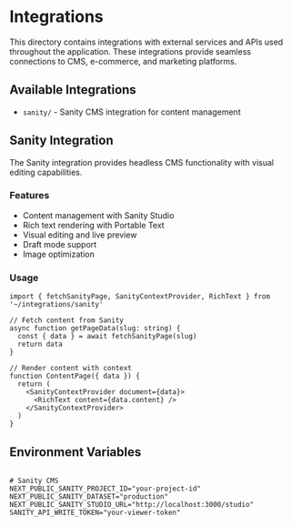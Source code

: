 # Integrations

This directory contains integrations with external services and APIs used throughout the application. These integrations provide seamless connections to CMS, e-commerce, and marketing platforms.

## Available Integrations

- `sanity/` - Sanity CMS integration for content management

## Sanity Integration

The Sanity integration provides headless CMS functionality with visual editing capabilities.

### Features

- Content management with Sanity Studio
- Rich text rendering with Portable Text
- Visual editing and live preview
- Draft mode support
- Image optimization

### Usage

```tsx
import { fetchSanityPage, SanityContextProvider, RichText } from '~/integrations/sanity'

// Fetch content from Sanity
async function getPageData(slug: string) {
  const { data } = await fetchSanityPage(slug)
  return data
}

// Render content with context
function ContentPage({ data }) {
  return (
    <SanityContextProvider document={data}>
      <RichText content={data.content} />
    </SanityContextProvider>
  )
}
```

## Environment Variables

```env

# Sanity CMS
NEXT_PUBLIC_SANITY_PROJECT_ID="your-project-id"
NEXT_PUBLIC_SANITY_DATASET="production"
NEXT_PUBLIC_SANITY_STUDIO_URL="http://localhost:3000/studio"
SANITY_API_WRITE_TOKEN="your-viewer-token"

```
